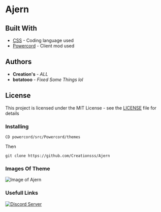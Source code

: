 # Ajern

## Built With

* [CSS](https://www.w3schools.com/css/) - Coding language used
* [Powercord](https://powercord.dev/) - Client mod used

## Authors

* **Creation's** - *ALL*
* **botatooo** - *Fixed Some Things lol*

## License

This project is licensed under the MIT License - see the [LICENSE](LICENSE) file for details

### Installing

```
CD powercord/src/Powercord/themes
```

Then

```
git clone https://github.com/Creationsss/Ajern
```
### Images Of Theme

![Image of Ajern](https://i.imgur.com/JFYTZn7.png)

### Usefull Links
[![Discord Server](https://discordapp.com/api/guilds/748277853942186136/widget.png?style=banner2)](https://discord.gg/kZkExZC)

